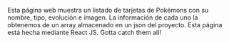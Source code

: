 Esta página web muestra un listado de tarjetas de Pokémons con su nombre, tipo, evolución e imagen.
La información de cada uno la obtenemos de un array almacenado en un json del proyecto.
Esta página está hecha mediante React JS.
Gotta catch them all!
